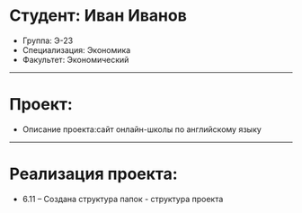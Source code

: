 # Студент: Иван Иванов
- Группа: Э-23
- Специализация: Экономика
- Факультет: Экономический
---
# Проект: 
- Описание проекта:сайт онлайн-школы по английскому языку
---
# Реализация проекта:
- 6.11 – Создана структура папок - структура проекта
